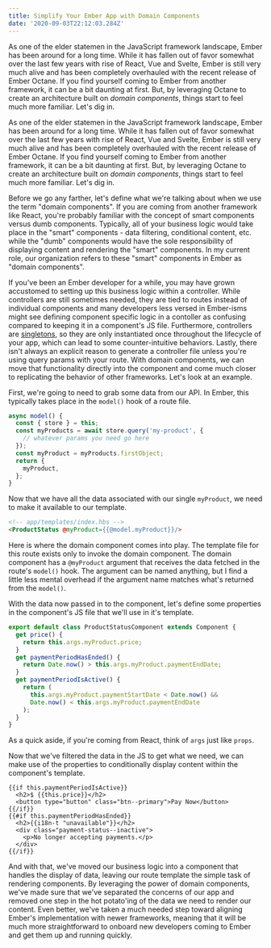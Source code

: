 ```yaml
---
title: Simplify Your Ember App with Domain Components
date: '2020-09-03T22:12:03.284Z'
---
```


As one of the elder statemen in the JavaScript framework landscape, Ember has been around for a long time. While it has fallen out of favor somewhat over the last few years with rise of React, Vue and Svelte, Ember is still very much alive and has been completely overhauled with the recent release of Ember Octane. If you find yourself coming to Ember from another framework, it can be a bit daunting at first. But, by leveraging Octane to create an architecture built on _domain components_, things start to feel much more familiar. Let's dig in.

<!-- more -->

As one of the elder statemen in the JavaScript framework landscape, Ember has been around for a long time. While it has fallen out of favor somewhat over the last few years with rise of React, Vue and Svelte, Ember is still very much alive and has been completely overhauled with the recent release of Ember Octane. If you find yourself coming to Ember from another framework, it can be a bit daunting at first. But, by leveraging Octane to create an architecture built on _domain components_, things start to feel much more familiar. Let's dig in.

Before we go any farther, let's define what we're talking about when we use the term "domain components". If you are coming from another framework like React, you're probably familiar with the concept of smart components versus dumb components. Typically, all of your business logic would take place in the "smart" components - data filtering, conditional content, etc. while the "dumb" components would have the sole responsibility of displaying content and rendering the "smart" components. In my current role, our organization refers to these "smart" components in Ember as "domain components".

If you've been an Ember developer for a while, you may have grown accustomed to setting up this business logic within a controller. While controllers are still sometimes needed, they are tied to routes instead of individual components and many developers less versed in Ember-isms might see defining component specific logic in a contoller as confusing compared to keeping it in a component's JS file. Furthermore, controllers are [singletons](https://robdodson.me/javascript-design-patterns-singleton/), so they are only instantiated once throughout the lifecycle of your app, which can lead to some counter-intuitive behaviors. Lastly, there isn't always an explicit reason to generate a controller file unless you're using query params with your route. With domain components, we can move that functionality directly into the component and come much closer to replicating the behavior of other frameworks. Let's look at an example.

First, we're going to need to grab some data from our API. In Ember, this typically takes place in the `model()` hook of a route file.

```js
async model() {
  const { store } = this;
  const myProducts = await store.query('my-product', {
    // whatever params you need go here
  });
  const myProduct = myProducts.firstObject;
  return {
    myProduct,
  };
}
```

Now that we have all the data associated with our single `myProduct`, we need to make it available to our template.

```HTML
<!-- app/templates/index.hbs -->
<ProductStatus @myProduct={{@model.myProduct}}/>
```

Here is where the domain component comes into play. The template file for this route exists only to invoke the domain component. The domain component has a `@myProduct` argument that receives the data fetched in the route's `model()` hook. The argument can be named anything, but I find a little less mental overhead if the argument name matches what's returned from the `model()`.

With the data now passed in to the component, let's define some properties in the component's JS file that we'll use in it's template.

```js
export default class ProductStatusComponent extends Component {
  get price() {
    return this.args.myProduct.price;
  }
  get paymentPeriodHasEnded() {
    return Date.now() > this.args.myProduct.paymentEndDate;
  }
  get paymentPeriodIsActive() {
    return (
      this.args.myProduct.paymentStartDate < Date.now() &&
      Date.now() < this.args.myProduct.paymentEndDate
    );
  }
}
```

As a quick aside, if you're coming from React, think of `args` just like `props`.

Now that we've filtered the data in the JS to get what we need, we can make use of the properties to conditionally display content within the component's template.

```HBS
{{if this.paymentPeriodIsActive}}
  <h2>$ {{this.price}}</h2>
  <button type="button" class="btn--primary">Pay Now</button>
{{/if}}
{{#if this.paymentPeriodHasEnded}}
  <h2>{{i18n-t "unavailable"}}</h2>
  <div class="payment-status--inactive">
    <p>No longer accepting payments.</p>
  </div>
{{/if}}
```

And with that, we've moved our business logic into a component that handles the display of data, leaving our route template the simple task of rendering components. By leveraging the power of domain components, we've made sure that we've separated the concerns of our app and removed one step in the hot potato'ing of the data we need to render our content. Even better, we've taken a much needed step toward aligning Ember's implementation with newer frameworks, meaning that it will be much more straightforward to onboard new developers coming to Ember and get them up and running quickly.
